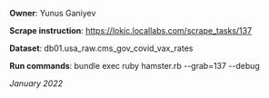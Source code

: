 **Owner**: Yunus Ganiyev
 
**Scrape instruction**: https://lokic.locallabs.com/scrape_tasks/137

**Dataset**: db01.usa_raw.cms_gov_covid_vax_rates

**Run commands**: bundle exec ruby hamster.rb --grab=137 --debug

_January 2022_
